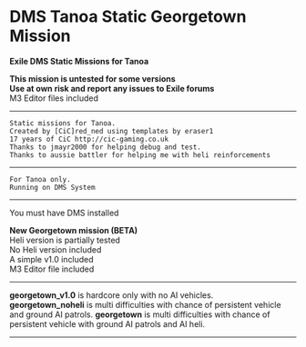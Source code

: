 # DMS Tanoa Static Georgetown Mission
<b>Exile DMS Static Missions for Tanoa</b><br>

<b>This mission is untested for some versions</b><br>
<b>Use at own risk and report any issues to Exile forums</b><br>
M3 Editor files included<br>

*******************************************************
	Static missions for Tanoa.
	Created by [CiC]red_ned using templates by eraser1 
	17 years of CiC http://cic-gaming.co.uk
	Thanks to jmayr2000 for helping debug and test.
	Thanks to aussie battler for helping me with heli reinforcements
*******************************************************
	For Tanoa only.
	Running on DMS System
*******************************************************
You must have DMS installed<br>

<b>New Georgetown mission (BETA)</b><br>
Heli version is partially tested<br>
No Heli version included<br>
A simple v1.0 included<br>
M3 Editor file included<br>


*******************************************************
<b>georgetown_v1.0</b> is hardcore only with no AI vehicles.<br>
<b>georgetown_noheli</b> is multi difficulties with chance of persistent vehicle and ground AI patrols.
<b>georgetown</b> is multi difficulties with chance of persistent vehicle with ground AI patrols and AI heli.
*******************************************************